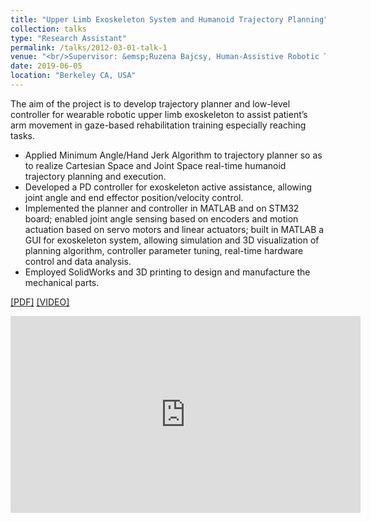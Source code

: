 ```yaml
---
title: "Upper Limb Exoskeleton System and Humanoid Trajectory Planning"
collection: talks
type: "Research Assistant"
permalink: /talks/2012-03-01-talk-1
venue: "<br/>Supervisor: &emsp;Ruzena Bajcsy, Human-Assistive Robotic Technologies Lab, UC Berkeley"
date: 2019-06-05
location: "Berkeley CA, USA"
---
```


The aim of the project is to develop trajectory planner and low-level controller for wearable robotic upper limb exoskeleton to assist patient’s arm movement in gaze-based rehabilitation training especially reaching tasks.
* Applied Minimum Angle/Hand Jerk Algorithm to trajectory planner so as to realize Cartesian Space and Joint Space real-time humanoid trajectory planning and execution.
* Developed a PD controller for exoskeleton active assistance, allowing joint angle and end effector position/velocity control. 
* Implemented the planner and controller in MATLAB and on STM32 board; enabled joint angle sensing based on encoders and motion actuation based on servo motors and linear actuators; built in MATLAB a GUI for exoskeleton system, allowing simulation and 3D visualization of planning algorithm, controller parameter tuning, real-time hardware control and data analysis.
* Employed SolidWorks and 3D printing to design and manufacture the mechanical parts.<br/>
  
  
  
[[PDF]](http://YefanZhou.github.io/files/Wearable_Upper-limb_Exoskeleton_and_Humanoid_Trajectory_Planning_for_Gaze-based_Assistance.pdf) [[VIDEO]](https://www.youtube.com/playlist?list=PLajY2aZtYY8ZRAfIjxUOhhP3xcc9IKaFE)
  
  
  
  
  
<iframe width="560" height="315" src="https://www.youtube.com/embed/e4t1jEVQ8b4" frameborder="0" allow="accelerometer; autoplay; encrypted-media; gyroscope; picture-in-picture" allowfullscreen></iframe>

